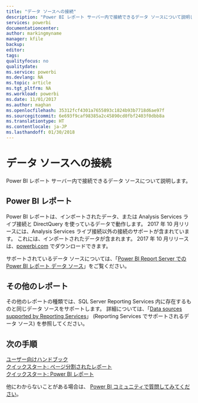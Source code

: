 ```yaml
---
title: "データ ソースへの接続"
description: "Power BI レポート サーバー内で接続できるデータ ソースについて説明します。"
services: powerbi
documentationcenter: 
author: markingmyname
manager: kfile
backup: 
editor: 
tags: 
qualityfocus: no
qualitydate: 
ms.service: powerbi
ms.devlang: NA
ms.topic: article
ms.tgt_pltfrm: NA
ms.workload: powerbi
ms.date: 11/01/2017
ms.author: maghan
ms.openlocfilehash: 35312fcf4301a7655893c1824b93b7718d6ae97f
ms.sourcegitcommit: 6e693f9caf98385a2c45890cd0fbf2403f0dbb8a
ms.translationtype: HT
ms.contentlocale: ja-JP
ms.lasthandoff: 01/30/2018
---
```

# <a name="connecting-to-data-sources"></a>データ ソースへの接続
Power BI レポート サーバー内で接続できるデータ ソースについて説明します。

## <a name="power-bi-reports"></a>Power BI レポート
Power BI レポートは、インポートされたデータ、または Analysis Services ライブ接続と DirectQuery を使っているデータで動作します。 2017 年 10 月リリースには、Analysis Services ライブ接続以外の接続のサポートが含まれています。 これには、インポートされたデータが含まれます。 2017 年 10 月リリースは、[powerbi.com](https://powerbi.microsoft.com/report-server/) でダウンロードできます。

サポートされているデータ ソースについては、「[Power BI Report Server での Power BI レポート データ ソース](data-sources.md)」をご覧ください。

## <a name="other-reports"></a>その他のレポート
その他のレポートの種類では、SQL Server Reporting Services 内に存在するものと同じデータ ソースをサポートします。 詳細については、「[Data sources supported by Reporting Services](https://docs.microsoft.com/sql/reporting-services/report-data/data-sources-supported-by-reporting-services-ssrs)」 (Reporting Services でサポートされるデータ ソース) を参照してください。

## <a name="next-steps"></a>次の手順
[ユーザー向けハンドブック](user-handbook-overview.md)  
[クイックスタート: ページ分割されたレポート](quickstart-create-paginated-report.md)  
[クイックスタート: Power BI レポート](quickstart-create-powerbi-report.md)

他にわからないことがある場合は、 [Power BI コミュニティで質問してみてください](https://community.powerbi.com/)。

